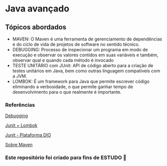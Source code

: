 <h1> Java avançado </h1>

<h2> Tópicos abordados </h2>
<ul> 
<li> MAVEN: O Maven é uma ferramenta de gerenciamento de dependências e do ciclo de vida de projetos de software no sentido técnico.</li>
  <li> DEBUGGING: Processo de inspecionar um programa em modo de execução e observar os valores contidos em suas variáveis e também, observar qual e quando cada método é invocado </li>
  <li> TESTE UNITÁRIO com JUnit: API de código aberto para a criação de testes unitários em Java, bem como outras linguagem compatíveis com a JVM. </li>
 <li> LOMBOK: É um framework para Java que permite escrever código eliminando a verbosidade, o que permite ganhar tempo de desenvolvimento para o que realmente é importante. </li>
</ul>



<h3> Referências </h3>

[Debugging](https://web.dio.me/course/debugging-java/learning/97fc1d8d-4f01-4856-a1a2-85c6117ccc75/?back=/browse)

[Junit + Lombok](https://www.youtube.com/watch?v=W3fSgHrBzek)

[Junit - Plataforma DIO](https://web.dio.me/course/aprenda-aplicar-testes-com-java/learning/2c9b79aa-b288-4103-b9b4-6550d20dff5c?back=/browse)

[Sobre Maven](http://luizricardo.org/2014/06/instalando-configurando-e-usando-o-maven-para-gerenciar-suas-dependencias-e-seus-projetos-java/)

<h3> Este repositório foi criado para fins de <strong> ESTUDO </strong> 🤝 </h3>